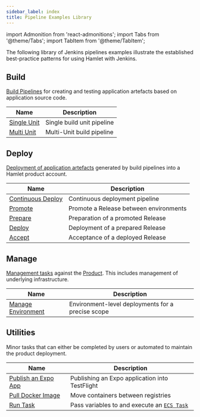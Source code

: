 ```yaml
---
sidebar_label: index
title: Pipeline Examples Library
---
```

import Admonition from 'react-admonitions';
import Tabs from '@theme/Tabs';
import TabItem from '@theme/TabItem';

The following library of Jenkins pipelines examples illustrate the established best-practice patterns for using Hamlet with Jenkins.

## Build
[Build Pipelines](../pipelines/buildpipeline) for creating and testing application artefacts based on application source code.

| Name | Description |
|------|-------------|
| [Single Unit](examples/build/single)     | Single build unit pipeline |
| [Multi Unit](examples/build/multiunit)   | Multi-Unit build pipeline |

## Deploy
[Deployment of application artefacts](../pipelines/deploypipeline) generated by build pipelines into a Hamlet product account.

| Name | Description |
|------|-------------|
| [Continuous Deploy](examples/deploy/continuous-deploy) | Continuous deployment pipeline |
| [Promote](examples/deploy/promote-release) | Promote a Release between environments |
| [Prepare](examples/deploy/prepare-release) | Preparation of a promoted Release |
| [Deploy](examples/deploy/deploy-release) | Deployment of a prepared Release |
| [Accept](examples/deploy/accept-release) | Acceptance of a deployed Release|

## Manage
[Management tasks](../pipelines/managepipeline) against the [Product](../../../foundations/terminology#product). This includes management of underlying infrastructure.

| Name | Description |
|------|-------------|
| [Manage Environment](examples/manage/environment) | Environment-level deployments for a precise scope |

## Utilities
Minor tasks that can either be completed by users or automated to maintain the product deployment.

| Name | Description |
|------|-------------|
| [Publish an Expo App](examples/utils/publish-expo-app) | Publishing an Expo application into TestFlight |
| [Pull Docker Image](examples/utils/pull-image) | Move containers between registries | 
| [Run Task](examples/utils/run-task) | Pass variables to and execute an [`ECS Task`](../../../components/ecs) |
